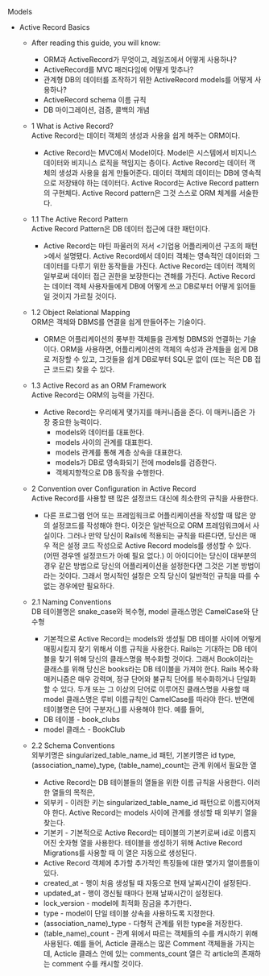 Models

- Active Record Basics
    - After reading this guide, you will know:
        - ORM과 ActiveRecord가 무엇이고, 레일즈에서 어떻게 사용하나?
        - ActiveRecord를 MVC 패러다임에 어떻게 맞추나?
        - 관계형 DB의 데이터를 조작하기 위한 ActiveRecord models를 어떻게 사용하나?
        - ActiveRecord schema 이름 규칙
        - DB 마이그레이션, 검증, 콜백의 개념

    - 1 What is Active Record?  
Active Record는 데이터 객체의 생성과 사용을 쉽게 해주는 ORM이다.
        - Active Record는 MVC에서 Model이다. Model은 시스템에서 비지니스 데이터와 비지니스 로직을 책임지는 층이다. Active Record는 데이터 객체의 생성과 사용을 쉽게 만들어준다. 데이터 객체의 데이터는 DB에 영속적으로 저장돼야 하는 데이터다. Active Rocord는 Active Record pattern의 구현체다. Active Record pattern은 그것 스스로 ORM 체계를 서술한다.

    - 1.1 The Active Record Pattern  
Active Record Pattern은 DB 데이터 접근에 대한 패턴이다.
        - Active Record는 마틴 파울러의 저서 &lt;기업용 어플리케이션 구조의 패턴&gt;에서 설명됐다. Active Record에서 데이터 객체는 영속적인 데이터와 그 데이터를 다루기 위한 동작들을 가진다. Active Record는 데이터 객체의 일부로써 데이터 접근 권한을 보장한다는 견해를 가진다. Active Record는 데이터 객체 사용자들에게 DB에 어떻게 쓰고 DB로부터 어떻게 읽어들일 것이지 가르칠 것이다.

    - 1.2 Object Relational Mapping  
ORM은 객체와 DBMS를 연결을 쉽게 만들어주는 기술이다.
        - ORM은 어플리케이션의 풍부한 객체들을 관계형 DBMS와 연결하는 기술이다. ORM을 사용하면, 어플리케이션의 객체의 속성과 관계들을 쉽게 DB로 저장할 수 있고, 그것들을 쉽게 DB로부터 SQL문 없이 (또는 적은 DB 접근 코드로) 찾을 수 있다.

    - 1.3 Active Record as an ORM Framework  
Active Record는 ORM의 능력을 가진다.
        - Active Record는 우리에게 몇가지를 매커니즘을 준다. 이 매커니즘은 가장 중요한 능력이다. 
            - models와 데이터를 대표한다.
            - models 사이의 관계를 대표한다.
            - models 관계를 통해 계층 상속을 대표한다.
            - models가 DB로 영속화되기 전에 models를 검증한다.
            - 객체지향적으로 DB 동작을 수행한다.

    - 2 Convention over Configuration in Active Record  
Active Record를 사용할 땐 많은 설정코드 대신에 최소한의 규칙을 사용한다.
        - 다른 프로그램 언어 또는 프레임워크로 어플리케이션을 작성할 때 많은 양의 설정코드를 작성해야 한다. 이것은 일반적으로 ORM 프레임워크에서 사실이다. 그러나 만약 당신이 Rails에 적용되는 규칙을 따른다면, 당신은 매우 적은 설정 코드 작성으로 Active Record models를 생성할 수 있다. (어떤 경우엔 설정코드가 아예 필요 없다.) 이 아이디어는 당신이 대부분의 경우 같은 방법으로 당신의 어플리케이션을 설정한다면 그것은 기본 방법이라는 것이다. 그래서 명시적인 설정은 오직 당신이 일반적인 규칙을 따를 수 없는 경우에만 필요하다.

    - 2.1 Naming Conventions  
DB 테이블명은 snake_case와 복수형, model 클래스명은 CamelCase와 단수형
        - 기본적으로 Active Record는 models와 생성될 DB 테이블 사이에 어떻게 매핑시킬지 찾기 위해서 이름 규칙을 사용한다. Rails는 기대하는 DB 테이블을 찾기 위해 당신의 클래스명을 복수화할 것이다. 그래서 Book이라는 클래스를 위해 당신은 books라는 DB 테이블을 가져야 한다. Rails 복수화 매커니즘은 매우 강력며, 정규 단어와 불규칙 단어를 복수화하거나 단일화 할 수 있다. 두개 또는 그 이상의 단어로 이루어진 클래스명을 사용할 때 model 클래스명은 루비 이름규칙인 CamelCase를 따라야 한다. 반면에 테이블명은 단어 구분자(_)를 사용해야 한다. 예를 들어,
        - DB 테이블 - book_clubs
        - model 클래스 - BookClub

    - 2.2 Schema Conventions  
외부키명은 singularized_table_name_id 패턴, 기본키명은 id
type, (association_name)_type, (table_name)_count는 관계 위에서 필요한 열
        - Active Record는 DB 테이블들의 열들을 위한 이름 규칙을 사용한다. 이러한 열들의 목적은,
        - 외부키 - 이러한 키는 singularized_table_name_id 패턴으로 이름지어져야 한다. Active Record는 models 사이에 관계를 생성할 때 외부키 열을 찾는다.
        - 기본키 - 기본적으로 Active Record는 테이블의 기본키로써 id로 이름지어진 숫자형 열을 사용한다. 테이블을 생성하기 위해 Active Record Migrations를 사용할 때 이 열은 자동으로 생성된다.
        - Active Record 객체에 추가할 추가적인 특징들에 대한 몇가지 열이름들이 있다.
        - created_at - 행이 처음 생성될 때 자동으로 현재 날짜시간이 설정된다.
        - updated_at - 행이 갱신될 때마다 현재 날짜시간이 설정된다.
        - lock_version - model에 최적화 잠금을 추가한다.
        - type - model이 단일 테이블 상속을 사용하도록 지정한다.
        - (association_name)_type - 다형적 관계를 위한 type을 저장한다.
        - (table_name)_count - 관계 위에서 따르는 객체들의 수를 캐시하기 위해 사용된다. 예를 들어, Acticle 클래스는 많은 Comment 객체들을 가지는데, Acticle 클래스 안에 있는 comments_count 열은 각 article의 존재하는 comment 수를 캐시할 것이다.
